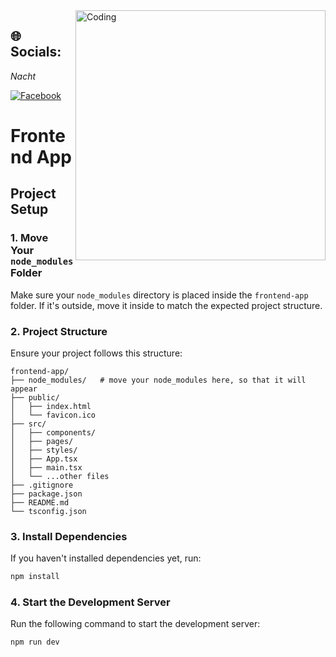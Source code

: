 <img align="right" alt="Coding" width="400" src="https://media0.giphy.com/media/v1.Y2lkPTc5MGI3NjExanZhMjRxNnIxbXpnZDcyMnF5YnhvNHNqdW4xdGZzN3I5eGU5bm5iaSZlcD12MV9pbnRlcm5hbF9naWZfYnlfaWQmY3Q9Zw/53CSAPCGzFCrS/giphy.gif" />


## 🌐 Socials:
*Nacht*

[![Facebook](https://img.shields.io/badge/Facebook-%231877F2.svg?logo=Facebook&logoColor=white)](https://www.facebook.com/nashvelll)


# Frontend App

## Project Setup

### 1. Move Your `node_modules` Folder
Make sure your `node_modules` directory is placed inside the `frontend-app` folder. If it's outside, move it inside to match the expected project structure.

### 2. Project Structure
Ensure your project follows this structure:

```
frontend-app/
├── node_modules/   # move your node_modules here, so that it will appear
├── public/        
│   ├── index.html  
│   └── favicon.ico
├── src/            
│   ├── components/ 
│   ├── pages/      
│   ├── styles/     
│   ├── App.tsx    
│   ├── main.tsx  
│   └── ...other files
├── .gitignore     
├── package.json  
├── README.md     
└── tsconfig.json  
```

### 3. Install Dependencies
If you haven't installed dependencies yet, run:
```bash
npm install 
```

### 4. Start the Development Server
Run the following command to start the development server:
```bash
npm run dev
```





